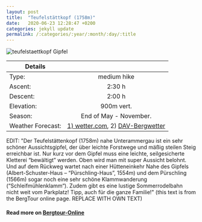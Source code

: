 ```yaml
---
layout: post
title:  "Teufelstättkopf (1758m)"
date:   2020-06-23 12:28:47 +0200
categories: jekyll update
permalink: /:categories/:year/:month/:day/:title
---
```


![teufelstaettkopf Gipfel](/hikingblog.github.io/assets/img/hiking/hiking-teufelstaettkopf-1.jpg)

| Details       |               |
| ------------- |:-------------:|
| Type:         | medium hike  |
| Ascent:       | 2:30 h        |
| Descent:      | 2:00 h        |
| Elevation:    | 900m vert.  |
| Season:       |  End of May - November. |
| Weather Forecast: | [1) wetter.com](https://www.wetter.com/deutschland/oberammergau/DE0007695.html), 2) [DAV-Bergwetter](https://www.alpenverein.de/DAV-Services/Bergwetter/Allgaeu-Karwendel-Ammergau-Zugspitze-Arlberg)     |

EDIT:
"Der Teufelstättenkopf (1758m) nahe Unterammergau ist ein sehr schöner Aussichtsgipfel, der über leichte Forstwege und mäßig steilen Steig erreichbar ist. Nur kurz vor dem Gipfel muss eine leichte, seilgesicherte Kletterei “bewältigt” werden. Oben wird man mit super Aussicht belohnt. Und auf dem Rückweg wartet nach einer Hütteneinkehr Nahe des Gipfels (Albert-Schuster-Haus – “Pürschling-Haus”, 1554m) und dem Pürschling (1566m) sogar noch eine sehr schöne Klammwanderung (“Schleifmühlenklamm“). Zudem gibt es eine lustige Sommerrodelbahn nicht weit vom Parkplatz! Tipp, auch für die ganze Familie!" (this text is from the BergTour online page. REPLACE WITH OWN TEXT)



#### Read more on [Bergtour-Online](https://www.bergtour-online.de/bergtouren/bergwanderungen/mittel/teufelstaettkopf/)
